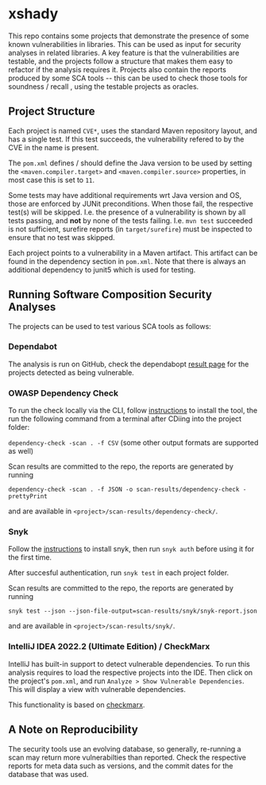 # xshady

This repo contains some projects that demonstrate the presence of some known vulnerabilities in libraries. This can be used as input for security analyses in related libraries. A key feature is that the vulnerabilities are testable, and the projects follow a structure that makes them easy to refactor if the analysis requires it. Projects also contain the reports produced by some SCA tools -- this can be used to check those tools for soundness / recall , using the testable projects as oracles.

## Project Structure

Each project is named `CVE*`, uses the standard Maven repository layout, and has a single test. If this test succeeds, the vulnerability refered to by the CVE in the name is present.

The `pom.xml` defines / should define the Java version to be used by setting the  `<maven.compiler.target>` and `<maven.compiler.source>` properties, in most case this is set to `11`.

Some tests may have additional requirements wrt Java version and OS, those are enforced by JUNit preconditions. When those fail, the respective test(s) will be skipped. I.e. the presence of a vulnerability is shown by all tests passing, and **not** by none of the tests failing. I.e. `mvn test` succeeded is not sufficient, surefire reports (in `target/surefire`) must be inspected to ensure that no test was skipped.

Each project points to a vulnerability in a Maven artifact. This artifact can be found in the dependency section in `pom.xml`. Note that there is always an additional dependency to junit5 which is used for testing. 


## Running Software Composition Security Analyses

The projects can be used to test various SCA tools as follows: 

### Dependabot 

The analysis is run on GitHub, check the dependabopt [result page](https://github.com/jensdietrich/xshady/security/dependabot) for the projects detected as being vulnerable.


### OWASP Dependency Check

To run the check locally via the CLI, follow [instructions](https://jeremylong.github.io/DependencyCheck/dependency-check-cli/index.html) to install the tool, the run the following command from a terminal after CDiing into the project folder:

`dependency-check -scan . -f CSV` (some other output formats are supported as well)

Scan results are committed to the repo, the reports are generated by running

`dependency-check -scan . -f JSON -o scan-results/dependency-check -prettyPrint`

and are available in `<project>/scan-results/dependency-check/`.


### Snyk

Follow the [instructions](https://docs.snyk.io/snyk-cli) to install snyk, then run `snyk auth` before using it for the first time. 

After succesful authentication, run `snyk test` in each project folder. 

Scan results are committed to the repo, the reports are generated by running

`snyk test --json --json-file-output=scan-results/snyk/snyk-report.json`

 and are available in `<project>/scan-results/snyk/`.
  
### IntelliJ IDEA 2022.2 (Ultimate Edition) / CheckMarx

IntelliJ has built-in support to detect vulnerable dependencies. To run this analysis requires to load the respective projects into the IDE. Then click on the project's `pom.xml`, and run `Analyze > Show Vulnerable Dependencies`. This will display a view with vulnerable dependencies. 

This functionality is based on [checkmarx](https://checkmarx.com/).   

## A Note on Reproducibility 

The security tools use an evolving database, so generally, re-running a scan may return more vulnerabilties than reported. Check the respective reports for meta data such as versions, and the commit dates for the database that was used.



 

 

